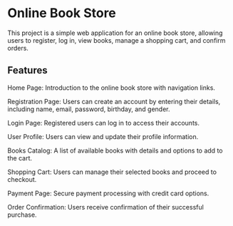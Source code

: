 # Online Book Store
This project is a simple web application for an online book store, allowing users to register, log in, view books, manage a shopping cart, and confirm orders.

## Features

Home Page: Introduction to the online book store with navigation links.

Registration Page: Users can create an account by entering their details, including name, email, password, birthday, and gender.

Login Page: Registered users can log in to access their accounts.

User Profile: Users can view and update their profile information.

Books Catalog: A list of available books with details and options to add to the cart.

Shopping Cart: Users can manage their selected books and proceed to checkout.

Payment Page: Secure payment processing with credit card options.

Order Confirmation: Users receive confirmation of their successful purchase.
